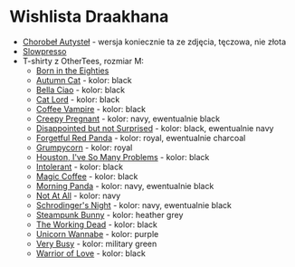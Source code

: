 # Wishlista Draakhana

* [Chorobeł Autysteł](https://www.facebook.com/chorobelyizmoroby/photos/a.1025149551024141/1750247101847712) - wersja koniecznie ta ze zdjęcia, tęczowa, nie złota
* [Slowpresso](https://sklep.karamuz.pl/slowpresso-zestaw-do-parzenia-kawy)
* T-shirty z OtherTees, rozmiar M:
  * [Born in the Eighties](https://www.othertees.com/sklep/koszulki/product/193/Born-In-The-Eighties)
  * [Autumn Cat](https://www.othertees.com/sklep/koszulki/product/1423/koszulka-jesienny-kotek) - kolor: black
  * [Bella Ciao](https://www.othertees.com/sklep/koszulki/product/1042/koszulka-bella-ciao) - kolor: black
  * [Cat Lord](https://www.othertees.com/sklep/koszulki/product/1137/Koszulka-cat-lord) - kolor: black
  * [Coffee Vampire](https://www.othertees.com/sklep/koszulki/product/1177/koszulka-dla-kawosza) - kolor: black
  * [Creepy Pregnant](https://www.othertees.com/sklep/koszulki/product/349/Koszulka-Obcy-X-Ray-swiecaca-w-ciemnosci) - kolor: navy, ewentualnie black
  * [Disappointed but not Surprised](https://www.othertees.com/sklep/koszulki/product/1019/Koszulka-Disappointed-But-Not-Surprised) - kolor: black, ewentualnie navy
  * [Forgetful Red Panda](https://www.othertees.com/sklep/koszulki/product/1421/koszulka-zapominalska-panda-czerwona) - kolor: royal, ewentualnie charcoal
  * [Grumpycorn](https://www.othertees.com/sklep/koszulki/product/1419/koszulka-grumpycorn) - kolor: royal
  * [Houston, I've So Many Problems](https://www.othertees.com/sklep/koszulki/product/1120/Koszulka-Houston-mam-same-problemy) - kolor: black
  * [Intolerant](https://www.othertees.com/sklep/koszulki/product/1066/Intolerant) - kolor: black
  * [Magic Coffee](https://www.othertees.com/sklep/koszulki/product/814/Koszulka-czarna-kawa-czarna-magia) - kolor: black
  * [Morning Panda](https://www.othertees.com/sklep/koszulki/product/1279/Koszulka-zaspana-panda) - kolor: navy, ewentualnie black
  * [Not At All](https://www.othertees.com/sklep/koszulki/product/1141/Koszulka-Not-at-all) - kolor: navy
  * [Schrodinger's Night](https://www.othertees.com/sklep/koszulki/product/312/Koszulka-z-kotem-Schrodingera) - kolor: navy, ewentualnie black
  * [Steampunk Bunny](https://www.othertees.com/sklep/koszulki/product/1318/Koszulka-Steampunkowy-Krolik) - kolor: heather grey
  * [The Working Dead](https://www.othertees.com/sklep/koszulki/product/1449/koszulka-the-working-dead) - kolor: black
  * [Unicorn Wannabe](https://www.othertees.com/sklep/koszulki/product/1204/Unicorn-Wannabe) - kolor: purple
  * [Very Busy](https://www.othertees.com/sklep/koszulki/product/487/Very-Busy) - kolor: military green
  * [Warrior of Love](https://www.othertees.com/sklep/koszulki/product/1113/Koszulka-Pyskata-Czarodziejka-z-Ksiezyca) - kolor: black
